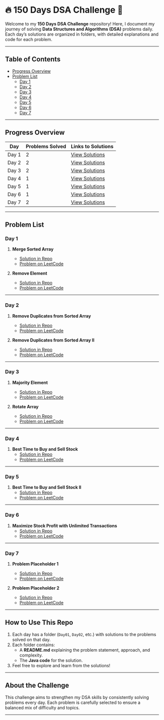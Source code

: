 # **🔥 150 Days DSA Challenge 🚀**

Welcome to my **150 Days DSA Challenge** repository! Here, I document my journey of solving **Data Structures and Algorithms (DSA)** problems daily. Each day’s solutions are organized in folders, with detailed explanations and code for each problem.

---

## **Table of Contents**
- [Progress Overview](#progress-overview)
- [Problem List](#problem-list)
   - [Day 1](#Day01)
   - [Day 2](#day-2)
   - [Day 3](#day-3)
   - [Day 4](#day-4)
   - [Day 5](#day-5)
   - [Day 6](#day-6)
   - [Day 7](#day-7)

---

## **Progress Overview**
| Day        | Problems Solved | Links to Solutions |  
|------------|-----------------|--------------------|  
| Day 1      | 2               | [View Solutions](#day-1) |  
| Day 2      | 2               | [View Solutions](#day-2) |  
| Day 3      | 2               | [View Solutions](#day-3) |  
| Day 4      | 1               | [View Solutions](#day-4) |  
| Day 5      | 1               | [View Solutions](#day-5) |  
| Day 6      | 1               | [View Solutions](#day-6) |  
| Day 7      | 2               | [View Solutions](#day-7) |  

---

## **Problem List**

### **Day 1**
1. **Merge Sorted Array**
   - [Solution in Repo](./Day01/Merge_Sorted_Array.java)
   - [Problem on LeetCode](https://leetcode.com/problems/merge-sorted-array/)

2. **Remove Element**
   - [Solution in Repo](./Day01/Remove_Element.java)
   - [Problem on LeetCode](https://leetcode.com/problems/remove-element/)

---

### **Day 2**
1. **Remove Duplicates from Sorted Array**
   - [Solution in Repo](./Day02/Remove_Duplicates_from_Sorted_Array.java)
   - [Problem on LeetCode](https://leetcode.com/problems/remove-duplicates-from-sorted-array/)

2. **Remove Duplicates from Sorted Array II**
   - [Solution in Repo](./Day02/Remove_Duplicates_from_Sorted_Array_II.java)
   - [Problem on LeetCode](https://leetcode.com/problems/remove-duplicates-from-sorted-array-ii/)

---

### **Day 3**
1. **Majority Element**
   - [Solution in Repo](./Day03/Majority_Element.java)
   - [Problem on LeetCode](https://leetcode.com/problems/majority-element/)

2. **Rotate Array**
   - [Solution in Repo](./Day03/Rotate_Array.java)
   - [Problem on LeetCode](https://leetcode.com/problems/rotate-array/)

---

### **Day 4**
1. **Best Time to Buy and Sell Stock**
   - [Solution in Repo](./Day04/Best_Time_to_Buy_and_Sell_Stock.java)
   - [Problem on LeetCode](https://leetcode.com/problems/best-time-to-buy-and-sell-stock/)

---

### **Day 5**
1. **Best Time to Buy and Sell Stock II**
   - [Solution in Repo](./Day05/Best_Time_to_Buy_and_Sell_Stock_II.java)
   - [Problem on LeetCode](https://leetcode.com/problems/best-time-to-buy-and-sell-stock-ii/)

---

### **Day 6**
1. **Maximize Stock Profit with Unlimited Transactions**
   - [Solution in Repo](./Day06/Maximize_Stock_Profit.java)
   - [Problem on LeetCode](https://leetcode.com/problems/best-time-to-buy-and-sell-stock-ii/)

---

### **Day 7**
1. **Problem Placeholder 1**
   - [Solution in Repo](./Day07/Problem1.java)
   - [Problem on LeetCode](#)

2. **Problem Placeholder 2**
   - [Solution in Repo](./Day07/Problem2.java)
   - [Problem on LeetCode](#)

---

## **How to Use This Repo**
1. Each day has a folder (`Day01`, `Day02`, etc.) with solutions to the problems solved on that day.
2. Each folder contains:
   - A **README.md** explaining the problem statement, approach, and complexity.
   - The **Java code** for the solution.
3. Feel free to explore and learn from the solutions!

---

## **About the Challenge**
This challenge aims to strengthen my DSA skills by consistently solving problems every day. Each problem is carefully selected to ensure a balanced mix of difficulty and topics.

---
